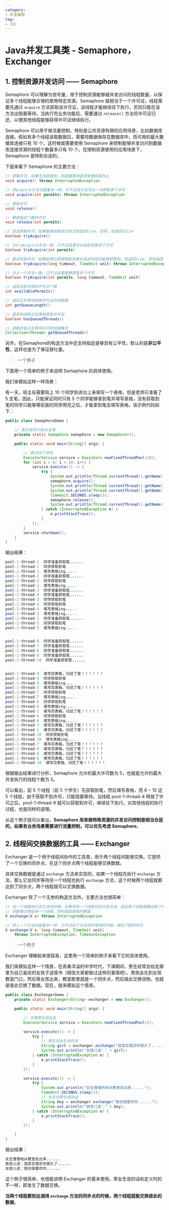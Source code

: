 ```yaml
---
category: 
- 并发编程
tag: 
- JUC
---
```


# Java并发工具类 - Semaphore，Exchanger

<!-- more -->

## 1. 控制资源并发访问 —— Semaphore

Semaphore 可以理解为信号量，用于控制资源能够被并发访问的线程数量，以保证多个线程能够合理的使用特定资源。Semaphore 就相当于一个许可证，线程需要先通过 `acquire` 方法获取该许可证，该线程才能继续往下执行，否则只能在该方法出阻塞等待。当执行完业务功能后，需要通过 `release()` 方法将许可证归还，以便其他线程能够获得许可证继续执行。

Semaphore 可以用于做流量控制，特别是公共资源有限的应用场景，比如数据库连接。假如有多个线程读取数据后，需要将数据保存在数据库中，而可用的最大数据库连接只有 $10$ 个，这时候就需要使用 Semaphore 来控制能够并发访问到数据库连接资源的线程个数最多只有 $10$ 个。在限制资源使用的应用场景下，Semaphore 是特别合适的。

下面来看下 Semaphore 的主要方法：

```java
// 获取许可，如果无法获取到，则阻塞等待直至能够获取为止
void acquire() throws InterruptedException 

// 同acquire方法功能基本一样，只不过该方法可以一次获取多个许可
void acquire(int permits) throws InterruptedException

// 释放许可
void release()

// 释放指定个数的许可
void release(int permits)

// 尝试获取许可，如果能够获取成功则立即返回true，否则，则返回false
boolean tryAcquire()

// 与tryAcquire方法一致，只不过这里可以指定获取多个许可
boolean tryAcquire(int permits)

// 尝试获取许可，如果能够立即获取到或者在指定时间内能够获取到，则返回true，否则返回false
boolean tryAcquire(long timeout, TimeUnit unit) throws InterruptedException

// 与上一个方法一致，只不过这里能够获取多个许可
boolean tryAcquire(int permits, long timeout, TimeUnit unit)

// 返回当前可用的许可证个数
int availablePermits()

// 返回正在等待获取许可证的线程数
int getQueueLength()

// 是否有线程正在等待获取许可证
boolean hasQueuedThreads()

// 获取所有正在等待许可的线程集合
Collection<Thread> getQueuedThreads()
```

另外，在Semaphore的构造方法中还支持指定是够具有公平性，默认的是**非公平性**，这样也是为了保证吞吐量。

> 一个例子

下面用一个简单的例子来说明 Semaphore 的具体使用。

我们来模拟这样一样场景：

有一天，班主任需要班上 $10$ 个同学到讲台上来填写一个表格，但是老师只准备了 $5$ 支笔，因此，只能保证同时只有 $5$ 个同学能够拿到笔并填写表格，没有获取到笔的同学只能够等前面的同学用完之后，才能拿到笔去填写表格。该示例代码如下：

```java
public class SemaphoreDemo {

    // 表示老师只有10支笔
    private static Semaphore semaphore = new Semaphore(5);

    public static void main(String[] args) {

        // 表示50个学生
        ExecutorService service = Executors.newFixedThreadPool(10);
        for (int i = 0; i < 10; i++) {
            service.execute(() -> {
                try {
                    System.out.println(Thread.currentThread().getName() + "  同学准备获取笔......");
                    semaphore.acquire();
                    System.out.println(Thread.currentThread().getName() + "  同学获取到笔");
                    System.out.println(Thread.currentThread().getName() + "  填写表格ing.....");
                    TimeUnit.SECONDS.sleep(3);
                    semaphore.release();
                    System.out.println(Thread.currentThread().getName() + "  填写完表格，归还了笔！！！！！！");
                } catch (InterruptedException e) {
                    e.printStackTrace();
                }
            });
        }
        service.shutdown();
    }
}
```

输出结果：

```java
pool-1-thread-1  同学准备获取笔......
pool-1-thread-1  同学获取到笔
pool-1-thread-1  填写表格ing.....
pool-1-thread-2  同学准备获取笔......
pool-1-thread-2  同学获取到笔
pool-1-thread-2  填写表格ing.....
pool-1-thread-3  同学准备获取笔......
pool-1-thread-4  同学准备获取笔......
pool-1-thread-3  同学获取到笔
pool-1-thread-4  同学获取到笔
pool-1-thread-4  填写表格ing.....
pool-1-thread-3  填写表格ing.....
pool-1-thread-5  同学准备获取笔......
pool-1-thread-5  同学获取到笔
pool-1-thread-5  填写表格ing.....


pool-1-thread-6  同学准备获取笔......
pool-1-thread-7  同学准备获取笔......
pool-1-thread-8  同学准备获取笔......
pool-1-thread-9  同学准备获取笔......
pool-1-thread-10  同学准备获取笔......


pool-1-thread-4  填写完表格，归还了笔！！！！！！
pool-1-thread-9  同学获取到笔
pool-1-thread-9  填写表格ing.....
pool-1-thread-5  填写完表格，归还了笔！！！！！！
pool-1-thread-7  同学获取到笔
pool-1-thread-7  填写表格ing.....
pool-1-thread-8  同学获取到笔
pool-1-thread-8  填写表格ing.....
pool-1-thread-1  填写完表格，归还了笔！！！！！！
pool-1-thread-6  同学获取到笔
pool-1-thread-6  填写表格ing.....
pool-1-thread-3  填写完表格，归还了笔！！！！！！
pool-1-thread-2  填写完表格，归还了笔！！！！！！
pool-1-thread-10  同学获取到笔
pool-1-thread-10  填写表格ing.....
pool-1-thread-7  填写完表格，归还了笔！！！！！！
pool-1-thread-9  填写完表格，归还了笔！！！！！！
pool-1-thread-8  填写完表格，归还了笔！！！！！！
pool-1-thread-6  填写完表格，归还了笔！！！！！！
pool-1-thread-10  填写完表格，归还了笔！！！！！！
```

根据输出结果进行分析，Semaphore 允许的最大许可数为 $5$，也就是允许的最大并发执行的线程个数为 $5$。

可以看出，前 $5$ 个线程（前 $5$ 个学生）先获取到笔，然后填写表格，而 $6-10$ 这 $5$ 个线程，由于获取不到许可，只能阻塞等待。当线程 pool-1-thread-4 释放了许可之后，pool-1-thread-9 就可以获取到许可，继续往下执行。对其他线程的执行过程，也是同样的道理。

从这个例子就可以看出，**Semaphore 用来做特殊资源的并发访问控制是相当合适的，如果有业务场景需要进行流量控制，可以优先考虑 Semaphore**。

## 2. 线程间交换数据的工具 —— Exchanger

Exchanger 是一个用于线程间协作的工具类，用于两个线程间能够交换。它提供了一个交换的同步点，在这个同步点两个线程能够交换数据。

具体交换数据是通过 `exchange` 方法来实现的，如果一个线程先执行 `exchange` 方法，那么它会同步等待另一个线程也执行 `exchange` 方法，这个时候两个线程就都达到了同步点，两个线程就可以交换数据。

Exchanger 除了一个无参的构造方法外，主要方法也很简单：

```java
// 当一个线程执行该方法的时候，会等待另一个线程也执行该方法，因此两个线程就都达到了同步点
// 将数据交换给另一个线程，同时返回获取的数据
V exchange(V x) throws InterruptedException

// 同上一个方法功能基本一样，只不过这个方法同步等待的时候，增加了超时时间
V exchange(V x, long timeout, TimeUnit unit)
    throws InterruptedException, TimeoutException 
```

> 一个例子

Exchanger 理解起来很容易，这里用一个简单的例子来看下它的具体使用。

我们来模拟这样一个情景，在青春洋溢的中学时代，下课期间，男生经常会给走廊里为自己喜欢的女孩子送情书（相信大家都做过这样的事情吧）。男孩会先到女孩教室门口，然后等女孩出来，教室那里就是一个同步点，然后彼此交换信物，也就是彼此交换了数据。现在，就来模拟这个情景。

```java
public class ExchangerDemo {
    private static Exchanger<String> exchanger = new Exchanger();

    public static void main(String[] args) {

        // 代表男生和女生
        ExecutorService service = Executors.newFixedThreadPool(2);

        service.execute(() -> {
            try {
                // 男生对女生说的话
                String girl = exchanger.exchange("我其实暗恋你很久了......");
                System.out.println("女孩儿说：" + girl);
            } catch (InterruptedException e) {
                e.printStackTrace();
            }
        });

        service.execute(() -> {
            try {
                System.out.println("女生慢慢的地从教室走出来......");
                TimeUnit.SECONDS.sleep(3);
                // 女生对男生说的话
                String boy = exchanger.exchange("我也很喜欢你......");
                System.out.println("男孩儿说：" + boy);
            } catch (InterruptedException e) {
                e.printStackTrace();
            }
        });

    }
}
```

输出结果：

```java
女生慢慢地从教室走出来......
男孩儿说：我其实暗恋你很久了......
女孩儿说：我也很喜欢你......
```

这个例子很简单，也很能说明 Exchanger 的基本使用。男女生说的话和定义时的不一样，即发生了数据交换。

**当两个线程都到达调用 `exchange` 方法的同步点的时候，两个线程就能交换彼此的数据**。


